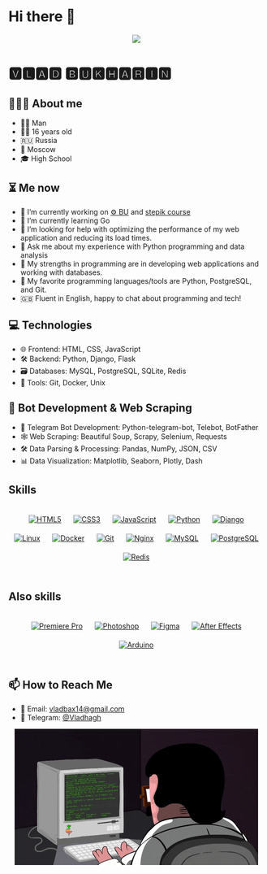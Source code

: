 # Hi there 👋

<div align="center">
<image src="hello_image.gif">
</div>

# 🆅🅻🅰🅳  🅱🆄🅺🅷🅰🆁🅸🅽

## 👨🏻‍💻 About me

- 🙍‍♂️ Man
- 👦🏻 16 years old
- 🇷🇺 Russia
- 🌃 Moscow
- 🎓 High School

## ⏳ Me now

- 🔭 I’m currently working on [⚙ BU](https://brainuniversity.ru) and [stepik course](https://stepik.org/course/138258/)
- 🌱 I’m currently learning Go
- 🤔 I’m looking for help with optimizing the performance of my web application and reducing its load times.
- 💬 Ask me about my experience with Python programming and data analysis
- 💪 My strengths in programming are in developing web applications and working with databases.
- 🚀 My favorite programming languages/tools are Python, PostgreSQL, and Git.
- 🇬🇧 Fluent in English, happy to chat about programming and tech!

## 💻 Technologies

- 🌐 Frontend: HTML, CSS, JavaScript
- 🛠️ Backend: Python, Django, Flask
- 🗃️ Databases: MySQL, PostgreSQL, SQLite, Redis
- 🚀 Tools: Git, Docker, Unix

## 🤖 Bot Development & Web Scraping

- 🤖 Telegram Bot Development: Python-telegram-bot, Telebot, BotFather
- 🕸️ Web Scraping: Beautiful Soup, Scrapy, Selenium, Requests
- 🛠️ Data Parsing & Processing: Pandas, NumPy, JSON, CSV
- 📊 Data Visualization: Matplotlib, Seaborn, Plotly, Dash

## Skills

<div style="padding-top: 10px">

<div align="center">  
<a href="https://en.wikipedia.org/wiki/HTML5" target="_blank"><img style="margin: 10px" src="https://profilinator.rishav.dev/skills-assets/html5-original-wordmark.svg" alt="HTML5" height="50" /></a>  
<a href="https://www.w3schools.com/css/" target="_blank"><img style="margin: 10px" src="https://profilinator.rishav.dev/skills-assets/css3-original-wordmark.svg" alt="CSS3" height="50" /></a>  
<a href="https://www.javascript.com/" target="_blank"><img style="margin: 10px" src="https://profilinator.rishav.dev/skills-assets/javascript-original.svg" alt="JavaScript" height="50" /></a>  
<a href="https://www.python.org/" target="_blank"><img style="margin: 10px" src="https://profilinator.rishav.dev/skills-assets/python-original.svg" alt="Python" height="50" /></a>  
<a href="https://www.djangoproject.com/" target="_blank"><img style="margin: 10px" src="https://profilinator.rishav.dev/skills-assets/django-original.svg" alt="Django" height="50" /></a>  
<a href="https://www.linux.org/" target="_blank"><img style="margin: 10px" src="https://profilinator.rishav.dev/skills-assets/linux-original.svg" alt="Linux" height="50" /></a>  
<a href="https://www.docker.com/" target="_blank"><img style="margin: 10px" src="https://profilinator.rishav.dev/skills-assets/docker-original-wordmark.svg" alt="Docker" height="50" /></a>  
<a href="https://github.com/" target="_blank"><img style="margin: 10px" src="https://profilinator.rishav.dev/skills-assets/git-scm-icon.svg" alt="Git" height="50" /></a>  
<a href="https://www.nginx.com/" target="_blank"><img style="margin: 10px" src="https://profilinator.rishav.dev/skills-assets/nginx-original.svg" alt="Nginx" height="50" /></a>  
<a href="https://www.mysql.com/" target="_blank"><img style="margin: 10px" src="https://profilinator.rishav.dev/skills-assets/mysql-original-wordmark.svg" alt="MySQL" height="50" /></a>  
<a href="https://www.postgresql.org/" target="_blank"><img style="margin: 10px" src="https://profilinator.rishav.dev/skills-assets/postgresql-original-wordmark.svg" alt="PostgreSQL" height="50" /></a>  
<a href="https://redis.io/" target="_blank"><img style="margin: 10px" src="https://profilinator.rishav.dev/skills-assets/redis-original-wordmark.svg" alt="Redis" height="50" /></a>  
</div>
</div>
<br>

## Also skills

<div style="padding-top: 10px">
<div align="center">  
<a href="https://www.adobe.com/in/products/premiere.html" target="_blank"><img style="margin: 10px" src="https://profilinator.rishav.dev/skills-assets/adobepremierepro.png" alt="Premiere Pro" height="50" /></a>  
<a href="https://www.adobe.com/in/products/photoshop.html" target="_blank"><img style="margin: 10px" src="https://profilinator.rishav.dev/skills-assets/photoshop-plain.svg" alt="Photoshop" height="50" /></a>  
<a href="https://www.figma.com/" target="_blank"><img style="margin: 10px" src="https://profilinator.rishav.dev/skills-assets/figma-icon.svg" alt="Figma" height="50" /></a>  
<a href="https://www.adobe.com/in/products/aftereffects.html" target="_blank"><img style="margin: 10px" src="https://profilinator.rishav.dev/skills-assets/aftereffects.png" alt="After Effects" height="50" /></a>  
<a href="https://www.arduino.cc/" target="_blank"><img style="margin: 10px" src="https://profilinator.rishav.dev/skills-assets/arduino.png" alt="Arduino" height="50" /></a>  
</div>
</div>
<br>

## 📫 How to Reach Me

- 📧 Email: <a href="mailto:vladbax14@gmail.com">vladbax14@gmail.com</a>
- 💬 Telegram: <a href="t.me/Vladhagh">@Vladhagh</a>

<div align="center">
<img src="bye_image.gif">
</div>

